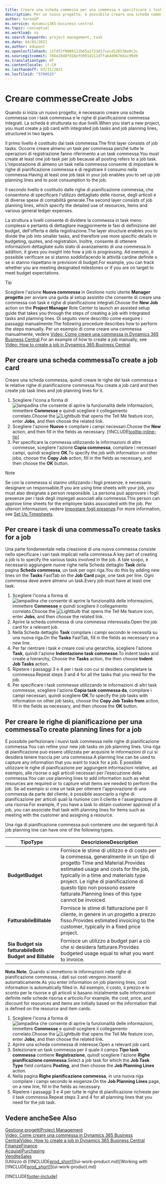 ```yaml
---
title: Creare una scheda commessa per una commessa e specificare i task| Documenti Microsoft
description: Per un nuovo progetto, è possibile creare una scheda commessa contenente i task commesse e le righe pianificazione, per semplificare la gestione dell'avanzamento e del budget.
author: SorenGP
ms.service: dynamics365-business-central
ms.topic: conceptual
ms.workload: na
ms.search.keywords: project management, task
ms.date: 04/01/2021
ms.author: edupont
ms.openlocfilehash: 12fdf2f9080112b65a2723d17cecd12653be0c3c
ms.sourcegitcommit: 766e2840fd16efb901d211d7fa64d96766ac99d9
ms.translationtype: HT
ms.contentlocale: it-CH
ms.lasthandoff: 03/31/2021
ms.locfileid: "5780525"
---
```

# <a name="create-jobs"></a><span data-ttu-id="99a24-103">Creare commesse</span><span class="sxs-lookup"><span data-stu-id="99a24-103">Create Jobs</span></span>
<span data-ttu-id="99a24-104">Quando si inizia un nuovo progetto, è necessario creare una scheda commessa con i task commessa e le righe di pianificazione commessa integrati. La scheda è strutturata su due livelli.</span><span class="sxs-lookup"><span data-stu-id="99a24-104">When you start a new project, you must create a job card with integrated job tasks and job planning lines, structured in two layers.</span></span>  

<span data-ttu-id="99a24-105">Il primo livello è costituito dai task commessa.</span><span class="sxs-lookup"><span data-stu-id="99a24-105">The first layer consists of job tasks.</span></span> <span data-ttu-id="99a24-106">Occorre creare almeno un task per commessa perché tutte le operazioni di registrazione fanno riferimento a un task commessa.</span><span class="sxs-lookup"><span data-stu-id="99a24-106">You must create at least one job task per job because all posting refers to a job task.</span></span> <span data-ttu-id="99a24-107">L'impostazione di almeno un task nella commessa consente di impostare le righe di pianificazione commessa e di registrare il consumo nella commessa.</span><span class="sxs-lookup"><span data-stu-id="99a24-107">Having at least one job task in your job enables you to set up job planning lines and to post consumption to the job.</span></span>

<span data-ttu-id="99a24-108">Il secondo livello è costituito dalle righe di pianificazione commessa, che consentono di specificare l'utilizzo dettagliato delle risorse, degli articoli e di diverse spese di contabilità generale.</span><span class="sxs-lookup"><span data-stu-id="99a24-108">The second layer consists of job planning lines, which specify the detailed use of resources, items and various general ledger expenses.</span></span>

<span data-ttu-id="99a24-109">La struttura a livelli consente di dividere la commessa in task meno complessi e pertanto di dettagliare maggiormente le fasi di definizione del budget, dell'offerta e della registrazione.</span><span class="sxs-lookup"><span data-stu-id="99a24-109">The layer structure enables you to divide the job into smaller tasks, and therefore use more specific details in budgeting, quotes, and registration.</span></span> <span data-ttu-id="99a24-110">Inoltre, consente di ottenere informazioni dettagliate sullo stato di avanzamento di una commessa.</span><span class="sxs-lookup"><span data-stu-id="99a24-110">In addition, it gives you insight into how a job is progressing.</span></span> <span data-ttu-id="99a24-111">Ad esempio, è possibile verificare se si stanno soddisfacendo le attività cardine definite o se si stanno rispettano le previsioni di budget.</span><span class="sxs-lookup"><span data-stu-id="99a24-111">For example, you can track whether you are meeting designated milestones or if you are on target to meet budget expectations.</span></span>

> [!TIP]
> <span data-ttu-id="99a24-112">Scegliere l'azione **Nuova commessa** in Gestione ruolo utente **Manager progetto** per avviare una guida al setup assistito che consente di creare una commessa con task e righe di pianificazione integrati.</span><span class="sxs-lookup"><span data-stu-id="99a24-112">Choose the **New Job** action on the **Project Manager** Role Center to launch an assisted setup guide that takes you through the steps of creating a job with integrated tasks and planning lines.</span></span> <span data-ttu-id="99a24-113">Di seguito viene descritto come eseguire i passaggi manualmente.</span><span class="sxs-lookup"><span data-stu-id="99a24-113">The following procedure describes how to perform the steps manually.</span></span> <span data-ttu-id="99a24-114">Per un esempio di come creare una commessa manualmente, vedere [Video: Come creare una commessa in Dynamics 365 Business Central](https://www.youtube.com/watch?v=VqaPWr7BWmw).</span><span class="sxs-lookup"><span data-stu-id="99a24-114">For an example of how to create a job manually, see [Video: How to create a job in Dynamics 365 Business Central](https://www.youtube.com/watch?v=VqaPWr7BWmw).</span></span>

## <a name="to-create-a-job-card"></a><span data-ttu-id="99a24-115">Per creare una scheda commessa</span><span class="sxs-lookup"><span data-stu-id="99a24-115">To create a job card</span></span>
<span data-ttu-id="99a24-116">Creare una scheda commessa, quindi creare le righe del task commessa e le relative righe di pianificazione commessa.</span><span class="sxs-lookup"><span data-stu-id="99a24-116">You create a job card and then create job task lines and job planning lines for it.</span></span>

1. <span data-ttu-id="99a24-117">Scegliere l'icona a forma di ![lampadina che consente di aprire la funzionalità delle informazioni](media/ui-search/search_small.png "Informazioni sull'operazione che si desidera eseguire"), immettere **Commesse** e quindi scegliere il collegamento correlato.</span><span class="sxs-lookup"><span data-stu-id="99a24-117">Choose the ![Lightbulb that opens the Tell Me feature](media/ui-search/search_small.png "Tell me what you want to do") icon, enter **Jobs**, and then choose the related link.</span></span>  
2. <span data-ttu-id="99a24-118">Scegliere l'azione **Nuovo** e compilare i campi necessari.</span><span class="sxs-lookup"><span data-stu-id="99a24-118">Choose the **New** action, and then fill in the fields as necessary.</span></span> [!INCLUDE[tooltip-inline-tip](includes/tooltip-inline-tip_md.md)]
3. <span data-ttu-id="99a24-119">Per specificare la commessa utilizzando le informazioni di altre commesse, scegliere l'azione **Copia commessa**, compilare i necessari campi, quindi scegliere **OK**.</span><span class="sxs-lookup"><span data-stu-id="99a24-119">To specify the job with information on other jobs, choose the **Copy Job** action, fill in the fields as necessary, and then choose the **OK** button.</span></span>

> [!NOTE]  
>   <span data-ttu-id="99a24-120">Se con la commessa si stanno utilizzando i fogli presenze, è necessario designare un responsabile.</span><span class="sxs-lookup"><span data-stu-id="99a24-120">If you are using time sheets with your job, you must also designate a person responsible.</span></span> <span data-ttu-id="99a24-121">La persona può approvare i fogli presenze per i task degli impiegati associati alla commessa.</span><span class="sxs-lookup"><span data-stu-id="99a24-121">This person can approve time sheets for the employee tasks associated with the job.</span></span> <span data-ttu-id="99a24-122">Per ulteriori informazioni, vedere [Impostare fogli presenze](projects-how-setup-time-sheets.md).</span><span class="sxs-lookup"><span data-stu-id="99a24-122">For more information, see [Set Up Timesheets](projects-how-setup-time-sheets.md).</span></span>

## <a name="to-create-tasks-for-a-job"></a><span data-ttu-id="99a24-123">Per creare i task di una commessa</span><span class="sxs-lookup"><span data-stu-id="99a24-123">To create tasks for a job</span></span>
<span data-ttu-id="99a24-124">Una parte fondamentale nella creazione di una nuova commessa consiste nello specificare i vari task implicati nella commessa.</span><span class="sxs-lookup"><span data-stu-id="99a24-124">A key part of creating a job is to specify the various tasks involved in the job.</span></span> <span data-ttu-id="99a24-125">A tale scopo, è necessario aggiungere nuove righe nella Scheda dettaglio **Task** della pagina **Scheda commessa**, un task per ogni riga.</span><span class="sxs-lookup"><span data-stu-id="99a24-125">You do this by adding new lines on the **Tasks** FastTab on the **Job Card** page, one task per line.</span></span> <span data-ttu-id="99a24-126">Ogni commessa deve avere almeno un task.</span><span class="sxs-lookup"><span data-stu-id="99a24-126">Every job must have at least one task.</span></span>

1. <span data-ttu-id="99a24-127">Scegliere l'icona a forma di ![lampadina che consente di aprire la funzionalità delle informazioni](media/ui-search/search_small.png "Informazioni sull'operazione che si desidera eseguire"), immettere **Commesse** e quindi scegliere il collegamento correlato.</span><span class="sxs-lookup"><span data-stu-id="99a24-127">Choose the ![Lightbulb that opens the Tell Me feature](media/ui-search/search_small.png "Tell me what you want to do") icon, enter **Jobs**, and then choose the related link.</span></span>
2. <span data-ttu-id="99a24-128">Aprire la scheda commessa di una commessa interessata.</span><span class="sxs-lookup"><span data-stu-id="99a24-128">Open the job card for a relevant job.</span></span>
3. <span data-ttu-id="99a24-129">Nella Scheda dettaglio **Task** compilare i campi secondo le necessità su una nuova riga.</span><span class="sxs-lookup"><span data-stu-id="99a24-129">On the **Tasks** FastTab, fill in the fields as necessary on a new line.</span></span>
4. <span data-ttu-id="99a24-130">Per far rientrare i task e creare così una gerarchia, scegliere l'azione **Task**, quindi l'azione **Indentazione task commesse**.</span><span class="sxs-lookup"><span data-stu-id="99a24-130">To indent tasks and create a hierarchy, Choose the **Tasks** action, the then choose **Indent Job Tasks** action.</span></span>
5. <span data-ttu-id="99a24-131">Ripetere i passaggi 3 e 4 per i task con cui si desidera completare la commessa.</span><span class="sxs-lookup"><span data-stu-id="99a24-131">Repeat steps 3 and 4 for all the tasks that you need for the job.</span></span>
6. <span data-ttu-id="99a24-132">Per specificare i task commesse utilizzando le informazioni di altri task commesse, scegliere l'azione **Copia task commessa da**, compilare i campi necessari, quindi scegliere **OK**.</span><span class="sxs-lookup"><span data-stu-id="99a24-132">To specify the job tasks with information on other job tasks, choose the **Copy Job Tasks from** action, fill in the fields as necessary, and then choose the **OK** button.</span></span>

## <a name="to-create-planning-lines-for-a-job"></a><span data-ttu-id="99a24-133">Per creare le righe di pianificazione per una commessa</span><span class="sxs-lookup"><span data-stu-id="99a24-133">To create planning lines for a job</span></span>
<span data-ttu-id="99a24-134">È possibile perfezionare i nuovi task commessa nelle righe di pianificazione commessa.</span><span class="sxs-lookup"><span data-stu-id="99a24-134">You can refine your new job tasks on job planning lines.</span></span> <span data-ttu-id="99a24-135">Una riga di pianificazione può essere utilizzata per acquisire le informazioni di cui si desidera tenere traccia per una commessa.</span><span class="sxs-lookup"><span data-stu-id="99a24-135">A planning line can be used to capture any information that you want to track for a job.</span></span> <span data-ttu-id="99a24-136">È possibile utilizzare le righe di pianificazione per aggiungere informazioni relative, ad esempio, alle risorse o agli articoli necessari per l'esecuzione della commessa.</span><span class="sxs-lookup"><span data-stu-id="99a24-136">You can use planning lines to add information such as what resources are required or to capture what items are needed to perform the job.</span></span> <span data-ttu-id="99a24-137">Se ad esempio si crea un task per ottenere l'approvazione di una commessa da parte del cliente, è possibile associarlo a righe di pianificazione per articoli quali la riunione con il cliente e l'assegnazione di una risorsa.</span><span class="sxs-lookup"><span data-stu-id="99a24-137">For example, if you have a task to obtain customer approval of a job, you can associate that task with planning lines for items such as meeting with the customer and assigning a resource.</span></span>  

<span data-ttu-id="99a24-138">Una riga di pianificazione commessa può contenere uno dei seguenti tipi.</span><span class="sxs-lookup"><span data-stu-id="99a24-138">A job planning line can have one of the following types.</span></span>  

| <span data-ttu-id="99a24-139">Tipo</span><span class="sxs-lookup"><span data-stu-id="99a24-139">Type</span></span> | <span data-ttu-id="99a24-140">Descrizione</span><span class="sxs-lookup"><span data-stu-id="99a24-140">Description</span></span> |
| --- | --- |
| <span data-ttu-id="99a24-141">**Budget**</span><span class="sxs-lookup"><span data-stu-id="99a24-141">**Budget**</span></span> |<span data-ttu-id="99a24-142">Fornisce le stime di utilizzo e di costo per la commessa, generalmente in un tipo di progetto Time and Material.</span><span class="sxs-lookup"><span data-stu-id="99a24-142">Provides estimated usage and costs for the job, typically in a time and materials type project.</span></span> <span data-ttu-id="99a24-143">Le righe di pianificazione di questo tipo non possono essere fatturate.</span><span class="sxs-lookup"><span data-stu-id="99a24-143">Planning lines of this type cannot be invoiced.</span></span> |
| <span data-ttu-id="99a24-144">**Fatturabile**</span><span class="sxs-lookup"><span data-stu-id="99a24-144">**Billable**</span></span> |<span data-ttu-id="99a24-145">Fornisce le stime di fatturazione per il cliente, in genere in un progetto a prezzo fisso.</span><span class="sxs-lookup"><span data-stu-id="99a24-145">Provides estimated invoicing to the customer, typically in a fixed price project.</span></span> |
| <span data-ttu-id="99a24-146">**Sia Budget sia fatturabile**</span><span class="sxs-lookup"><span data-stu-id="99a24-146">**Both Budget and Billable**</span></span> |<span data-ttu-id="99a24-147">Fornisce un utilizzo a budget pari a ciò che si desidera fatturare.</span><span class="sxs-lookup"><span data-stu-id="99a24-147">Provides budgeted usage equal to what you want to invoice.</span></span> |

<span data-ttu-id="99a24-148">**Nota**.</span><span class="sxs-lookup"><span data-stu-id="99a24-148">**Note**.</span></span> <span data-ttu-id="99a24-149">Quando si immettono le informazioni nelle righe di pianificazione commessa, i dati sui costi vengono inseriti automaticamente.</span><span class="sxs-lookup"><span data-stu-id="99a24-149">As you enter information on job planning lines, cost information is automatically filled in.</span></span> <span data-ttu-id="99a24-150">Ad esempio, il costo, il prezzo e lo sconto per le risorse e gli articoli si basano inizialmente sulle informazioni definite nelle schede risorsa e articolo.</span><span class="sxs-lookup"><span data-stu-id="99a24-150">For example, the cost, price, and discount for resources and items are initially based on the information that is defined on the resource and item cards.</span></span>

1. <span data-ttu-id="99a24-151">Scegliere l'icona a forma di ![lampadina che consente di aprire la funzionalità delle informazioni](media/ui-search/search_small.png "Informazioni sull'operazione che si desidera eseguire"), immettere **Commesse** e quindi scegliere il collegamento correlato.</span><span class="sxs-lookup"><span data-stu-id="99a24-151">Choose the ![Lightbulb that opens the Tell Me feature](media/ui-search/search_small.png "Tell me what you want to do") icon, enter **Jobs**, and then choose the related link.</span></span>
2. <span data-ttu-id="99a24-152">Aprire una scheda commessa di interesse.</span><span class="sxs-lookup"><span data-stu-id="99a24-152">Open a relevant job card.</span></span>
3. <span data-ttu-id="99a24-153">Selezionare un task commessa per il quale il campo **Tipo task commessa** contiene **Registrazione**, quindi scegliere l'azione **Righe pianificazione commessa**.</span><span class="sxs-lookup"><span data-stu-id="99a24-153">Select a job task for which the **Job Task Type** field contains **Posting**, and then choose the **Job Planning Lines** action.</span></span>  
4. <span data-ttu-id="99a24-154">Nella pagina **Righe pianificazione commessa**, in una nuova riga compilare i campi secondo le esigenze.</span><span class="sxs-lookup"><span data-stu-id="99a24-154">On the **Job Planning Lines** page, on a new line, fill in the fields as necessary.</span></span>
5. <span data-ttu-id="99a24-155">Ripetere i passaggi 3 e 4 per tutte le righe di pianificazione richieste per il task commessa.</span><span class="sxs-lookup"><span data-stu-id="99a24-155">Repeat steps 3 and 4 for all planning lines that you need for the job task.</span></span>

## <a name="see-also"></a><span data-ttu-id="99a24-156">Vedere anche</span><span class="sxs-lookup"><span data-stu-id="99a24-156">See Also</span></span>

[<span data-ttu-id="99a24-157">Gestione progetti</span><span class="sxs-lookup"><span data-stu-id="99a24-157">Project Management</span></span>](projects-manage-projects.md)  
[<span data-ttu-id="99a24-158">Video: Come creare una commessa in Dynamics 365 Business Central</span><span class="sxs-lookup"><span data-stu-id="99a24-158">Video: How to create a job in Dynamics 365 Business Central</span></span>](https://www.youtube.com/watch?v=VqaPWr7BWmw)  
[<span data-ttu-id="99a24-159">Finanze</span><span class="sxs-lookup"><span data-stu-id="99a24-159">Finance</span></span>](finance.md)  
[<span data-ttu-id="99a24-160">Acquisti</span><span class="sxs-lookup"><span data-stu-id="99a24-160">Purchasing</span></span>](purchasing-manage-purchasing.md)  
[<span data-ttu-id="99a24-161">Vendite</span><span class="sxs-lookup"><span data-stu-id="99a24-161">Sales</span></span>](sales-manage-sales.md)  
<span data-ttu-id="99a24-162">[Utilizzo di [!INCLUDE[prod_short](includes/prod_short.md)]](ui-work-product.md)</span><span class="sxs-lookup"><span data-stu-id="99a24-162">[Working with [!INCLUDE[prod_short](includes/prod_short.md)]](ui-work-product.md)</span></span>  


[!INCLUDE[footer-include](includes/footer-banner.md)]